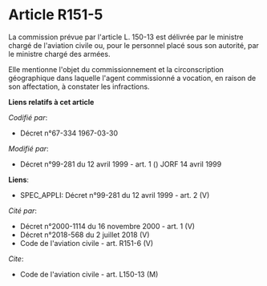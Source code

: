 # Article R151-5

La commission prévue par l'article L. 150-13 est délivrée par le ministre chargé de l'aviation civile ou, pour le personnel
placé sous son autorité, par le ministre chargé des armées.

Elle mentionne l'objet du commissionnement et la circonscription géographique dans laquelle l'agent commissionné a vocation,
en raison de son affectation, à constater les infractions.

**Liens relatifs à cet article**

_Codifié par_:

  - Décret n°67-334 1967-03-30

_Modifié par_:

  - Décret n°99-281 du 12 avril 1999 - art. 1 () JORF 14 avril 1999

**Liens**:

  - SPEC_APPLI: Décret n°99-281 du 12 avril 1999 - art. 2 (V)

_Cité par_:

  - Décret n°2000-1114 du 16 novembre 2000 - art. 1 (V)
  - Décret n°2018-568 du 2 juillet 2018 (V)
  - Code de l'aviation civile - art. R151-6 (V)

_Cite_:

  - Code de l'aviation civile - art. L150-13 (M)
